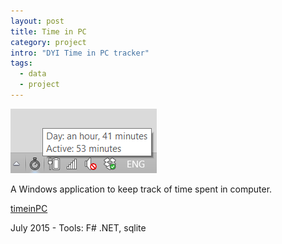 ```yaml
---
layout: post
title: Time in PC
category: project
intro: "DYI Time in PC tracker"
tags:
  - data
  - project
---
```

![Time in PC](https://raw.githubusercontent.com/al3xandr3/timeinPC/master/timeinPC.png)

A Windows application to keep track of time spent in computer.

[timeinPC](http://al3xandr3.github.io/timeinPC/)

July 2015 - Tools: F# .NET, sqlite